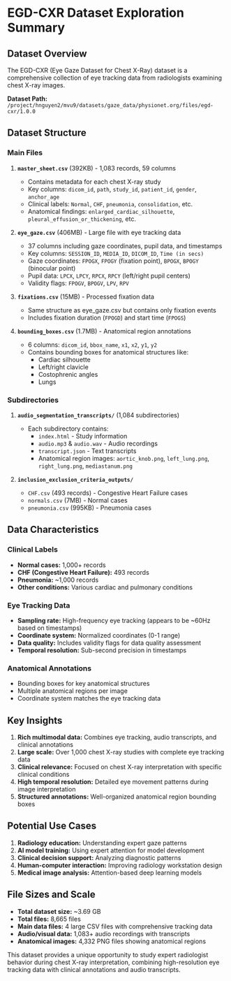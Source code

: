 # EGD-CXR Dataset Exploration Summary

## Dataset Overview
The EGD-CXR (Eye Gaze Dataset for Chest X-Ray) dataset is a comprehensive collection of eye tracking data from radiologists examining chest X-ray images.

**Dataset Path:** `/project/hnguyen2/mvu9/datasets/gaze_data/physionet.org/files/egd-cxr/1.0.0`

## Dataset Structure

### Main Files
1. **`master_sheet.csv`** (392KB) - 1,083 records, 59 columns
   - Contains metadata for each chest X-ray study
   - Key columns: `dicom_id`, `path`, `study_id`, `patient_id`, `gender`, `anchor_age`
   - Clinical labels: `Normal`, `CHF`, `pneumonia`, `consolidation`, etc.
   - Anatomical findings: `enlarged_cardiac_silhouette`, `pleural_effusion_or_thickening`, etc.

2. **`eye_gaze.csv`** (406MB) - Large file with eye tracking data
   - 37 columns including gaze coordinates, pupil data, and timestamps
   - Key columns: `SESSION_ID`, `MEDIA_ID`, `DICOM_ID`, `Time (in secs)`
   - Gaze coordinates: `FPOGX`, `FPOGY` (fixation point), `BPOGX`, `BPOGY` (binocular point)
   - Pupil data: `LPCX`, `LPCY`, `RPCX`, `RPCY` (left/right pupil centers)
   - Validity flags: `FPOGV`, `BPOGV`, `LPV`, `RPV`

3. **`fixations.csv`** (15MB) - Processed fixation data
   - Same structure as eye_gaze.csv but contains only fixation events
   - Includes fixation duration (`FPOGD`) and start time (`FPOGS`)

4. **`bounding_boxes.csv`** (1.7MB) - Anatomical region annotations
   - 6 columns: `dicom_id`, `bbox_name`, `x1`, `x2`, `y1`, `y2`
   - Contains bounding boxes for anatomical structures like:
     - Cardiac silhouette
     - Left/right clavicle
     - Costophrenic angles
     - Lungs

### Subdirectories

1. **`audio_segmentation_transcripts/`** (1,084 subdirectories)
   - Each subdirectory contains:
     - `index.html` - Study information
     - `audio.mp3` & `audio.wav` - Audio recordings
     - `transcript.json` - Text transcripts
     - Anatomical region images: `aortic_knob.png`, `left_lung.png`, `right_lung.png`, `mediastanum.png`

2. **`inclusion_exclusion_criteria_outputs/`**
   - `CHF.csv` (493 records) - Congestive Heart Failure cases
   - `normals.csv` (7MB) - Normal cases
   - `pneumonia.csv` (995KB) - Pneumonia cases

## Data Characteristics

### Clinical Labels
- **Normal cases:** 1,000+ records
- **CHF (Congestive Heart Failure):** 493 records
- **Pneumonia:** ~1,000 records
- **Other conditions:** Various cardiac and pulmonary conditions

### Eye Tracking Data
- **Sampling rate:** High-frequency eye tracking (appears to be ~60Hz based on timestamps)
- **Coordinate system:** Normalized coordinates (0-1 range)
- **Data quality:** Includes validity flags for data quality assessment
- **Temporal resolution:** Sub-second precision in timestamps

### Anatomical Annotations
- Bounding boxes for key anatomical structures
- Multiple anatomical regions per image
- Coordinate system matches the eye tracking data

## Key Insights

1. **Rich multimodal data:** Combines eye tracking, audio transcripts, and clinical annotations
2. **Large scale:** Over 1,000 chest X-ray studies with complete eye tracking data
3. **Clinical relevance:** Focused on chest X-ray interpretation with specific clinical conditions
4. **High temporal resolution:** Detailed eye movement patterns during image interpretation
5. **Structured annotations:** Well-organized anatomical region bounding boxes

## Potential Use Cases

1. **Radiology education:** Understanding expert gaze patterns
2. **AI model training:** Using expert attention for model development
3. **Clinical decision support:** Analyzing diagnostic patterns
4. **Human-computer interaction:** Improving radiology workstation design
5. **Medical image analysis:** Attention-based deep learning models

## File Sizes and Scale
- **Total dataset size:** ~3.69 GB
- **Total files:** 8,665 files
- **Main data files:** 4 large CSV files with comprehensive tracking data
- **Audio/visual data:** 1,083+ audio recordings with transcripts
- **Anatomical images:** 4,332 PNG files showing anatomical regions

This dataset provides a unique opportunity to study expert radiologist behavior during chest X-ray interpretation, combining high-resolution eye tracking data with clinical annotations and audio transcripts.

